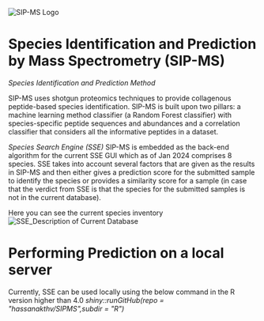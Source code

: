 ![SIP-MS Logo](https://github.com/hassanakthv/SIPMS/assets/43888767/70437bd0-88f8-4591-8b08-c4f5215e6713)
# Species Identification and Prediction by Mass Spectrometry (SIP-MS) 

*Species Identification and Prediction Method*

SIP-MS uses shotgun proteomics techniques to provide collagenous peptide-based species identification. SIP-MS is built upon two pillars: a machine learning method classifier (a Random Forest classifier) with species-specific peptide sequences and abundances and a correlation classifier that considers all the informative peptides in a dataset. 

*Species Search Engine (SSE)*
SIP-MS is embedded as the back-end algorithm for the current SSE GUI which as of Jan 2024 comprises 8 species. SSE takes into account several factors that are given as the results in SIP-MS and then either gives a prediction score for the submitted sample to identify the species or provides a similarity score for a sample (in case that the verdict from SSE is that the species for the submitted samples is not in the current database).


Here you can see the current species inventory
![SSE_Description of Current Database](https://github.com/hassanakthv/SIPMS/assets/43888767/b38933a0-56c3-4b79-b6b5-5944f864477b)

# Performing Prediction on a local server
Currently, SSE can be used locally using the below command in the R version higher than 4.0
_shiny::runGitHub(repo = "hassanakthv/SIPMS",subdir = "R")_

